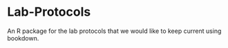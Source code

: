# Lab-Protocols
An R package for the lab protocols that we would like to keep current using bookdown.
